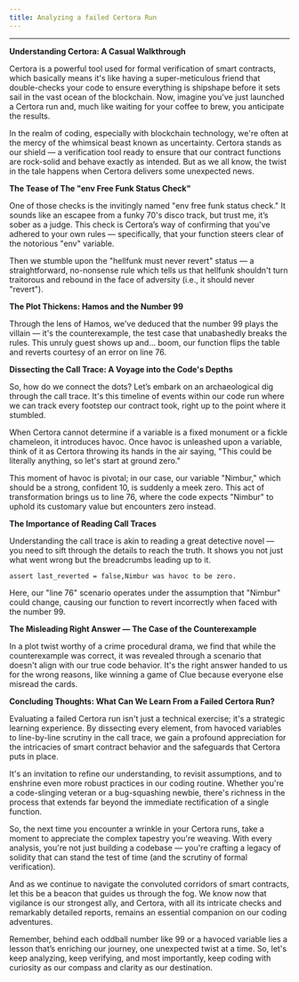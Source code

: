 ```yaml
---
title: Analyzing a failed Certora Run
---
```


---

**Understanding Certora: A Casual Walkthrough**

Certora is a powerful tool used for formal verification of smart contracts, which basically means it's like having a super-meticulous friend that double-checks your code to ensure everything is shipshape before it sets sail in the vast ocean of the blockchain. Now, imagine you've just launched a Certora run and, much like waiting for your coffee to brew, you anticipate the results.

In the realm of coding, especially with blockchain technology, we're often at the mercy of the whimsical beast known as uncertainty. Certora stands as our shield — a verification tool ready to ensure that our contract functions are rock-solid and behave exactly as intended. But as we all know, the twist in the tale happens when Certora delivers some unexpected news.

**The Tease of The "env Free Funk Status Check"**

One of those checks is the invitingly named "env free funk status check." It sounds like an escapee from a funky 70's disco track, but trust me, it’s sober as a judge. This check is Certora’s way of confirming that you've adhered to your own rules — specifically, that your function steers clear of the notorious "env" variable.

Then we stumble upon the "hellfunk must never revert" status — a straightforward, no-nonsense rule which tells us that hellfunk shouldn't turn traitorous and rebound in the face of adversity (i.e., it should never "revert").

**The Plot Thickens: Hamos and the Number 99**

Through the lens of Hamos, we've deduced that the number 99 plays the villain — it's the counterexample, the test case that unabashedly breaks the rules. This unruly guest shows up and... boom, our function flips the table and reverts courtesy of an error on line 76.

**Dissecting the Call Trace: A Voyage into the Code's Depths**

So, how do we connect the dots? Let’s embark on an archaeological dig through the call trace. It's this timeline of events within our code run where we can track every footstep our contract took, right up to the point where it stumbled.

When Certora cannot determine if a variable is a fixed monument or a fickle chameleon, it introduces havoc. Once havoc is unleashed upon a variable, think of it as Certora throwing its hands in the air saying, "This could be literally anything, so let's start at ground zero."

This moment of havoc is pivotal; in our case, our variable "Nimbur," which should be a strong, confident 10, is suddenly a meek zero. This act of transformation brings us to line 76, where the code expects "Nimbur" to uphold its customary value but encounters zero instead.

**The Importance of Reading Call Traces**

Understanding the call trace is akin to reading a great detective novel — you need to sift through the details to reach the truth. It shows you not just what went wrong but the breadcrumbs leading up to it.

```plaintext
assert last_reverted = false,Nimbur was havoc to be zero.
```

Here, our "line 76" scenario operates under the assumption that "Nimbur" could change, causing our function to revert incorrectly when faced with the number 99.

**The Misleading Right Answer — The Case of the Counterexample**

In a plot twist worthy of a crime procedural drama, we find that while the counterexample was correct, it was revealed through a scenario that doesn't align with our true code behavior. It's the right answer handed to us for the wrong reasons, like winning a game of Clue because everyone else misread the cards.

**Concluding Thoughts: What Can We Learn From a Failed Certora Run?**

Evaluating a failed Certora run isn't just a technical exercise; it's a strategic learning experience. By dissecting every element, from havoced variables to line-by-line scrutiny in the call trace, we gain a profound appreciation for the intricacies of smart contract behavior and the safeguards that Certora puts in place.

It's an invitation to refine our understanding, to revisit assumptions, and to enshrine even more robust practices in our coding routine. Whether you're a code-slinging veteran or a bug-squashing newbie, there's richness in the process that extends far beyond the immediate rectification of a single function.

So, the next time you encounter a wrinkle in your Certora runs, take a moment to appreciate the complex tapestry you're weaving. With every analysis, you're not just building a codebase — you're crafting a legacy of solidity that can stand the test of time (and the scrutiny of formal verification).

And as we continue to navigate the convoluted corridors of smart contracts, let this be a beacon that guides us through the fog. We know now that vigilance is our strongest ally, and Certora, with all its intricate checks and remarkably detailed reports, remains an essential companion on our coding adventures.

Remember, behind each oddball number like 99 or a havoced variable lies a lesson that’s enriching our journey, one unexpected twist at a time. So, let's keep analyzing, keep verifying, and most importantly, keep coding with curiosity as our compass and clarity as our destination.
